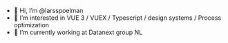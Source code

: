 - 👋 Hi, I’m @larsspoelman
- 👀 I’m interested in VUE 3 / VUEX / Typescript / design systems / Process optimization 
- 🌱 I’m currently working at Datanext group NL
